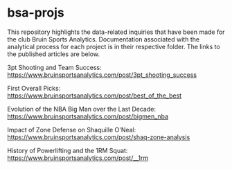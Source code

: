 # bsa-projs

This repository highlights the data-related inquiries that have been made for the club Bruin Sports Analytics. Documentation associated with the analytical process for each project is in their respective folder. The links to the published articles are below. 

3pt Shooting and Team Success: https://www.bruinsportsanalytics.com/post/3pt_shooting_success

First Overall Picks: https://www.bruinsportsanalytics.com/post/best_of_the_best

Evolution of the NBA Big Man over the Last Decade: https://www.bruinsportsanalytics.com/post/bigmen_nba

Impact of Zone Defense on Shaquille O'Neal: https://www.bruinsportsanalytics.com/post/shaq-zone-analysis

History of Powerlifting and the 1RM Squat: https://www.bruinsportsanalytics.com/post/__1rm



